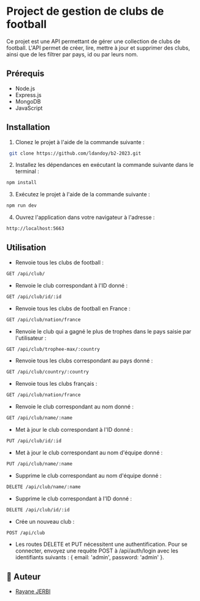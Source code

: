 
# Project de gestion de clubs de football

Ce projet est une API permettant de gérer une collection de clubs de football. L'API permet de créer, lire, mettre à jour et supprimer des clubs, ainsi que de les filtrer par pays, id ou par leurs nom.


## Prérequis

 - Node.js
 - Express.js
 - MongoDB
 - JavaScript
 


## Installation

1. Clonez le projet à l'aide de la commande suivante :

```bash
 git clone https://github.com/ldandoy/b2-2023.git
```
    
2. Installez les dépendances en exécutant la commande suivante dans le terminal :

```bash
npm install
```

3. Exécutez le projet à l'aide de la commande suivante :

```bash
npm run dev
```

4. Ouvrez l'application dans votre navigateur à l'adresse :

```bash 
http://localhost:5663
```

## Utilisation

 - Renvoie tous les clubs de football :
 ```bash
 GET /api/club/
 ```
 
 -  Renvoie le club correspondant à l'ID donné :
 ```bash
 GET /api/club/id/:id 
  ```

- Renvoie tous les clubs de football en France :
 ```bash
 GET /api/club/nation/france
 ```

-  Renvoie le club qui a gagné le plus de trophes dans le pays saisie par l'utilisateur :
 ```bash
 GET /api/club/trophee-max/:country
  ```

- Renvoie tous les clubs correspondant au pays donné :
```bash
GET /api/club/country/:country 
 ```

- Renvoie tous les clubs français :
```bash
GET /api/club/nation/france
 ```
-  Renvoie le club correspondant au nom donné :
```bash
GET /api/club/name/:name 
```

- Met à jour le club correspondant à l'ID donné :
```bash
PUT /api/club/id/:id 
```

- Met à jour le club correspondant au nom d'équipe donné :
```bash
PUT /api/club/name/:name 
```

- Supprime le club correspondant au nom d'équipe donné :
```bash
DELETE /api/club/name/:name
```

- Supprime le club correspondant à l'ID donné :
```bash
DELETE /api/club/id/:id 
```

- Crée un nouveau club :
```bash
POST /api/club
```

- Les routes DELETE et PUT nécessitent une authentification. Pour se connecter, envoyez une requête POST à /api/auth/login avec les identifiants suivants : { email: 'admin', password: 'admin' }. 


## 🔗 Auteur

- [Rayane JERBI](https://www.linkedin.com/in/rayane-jerbi/)
